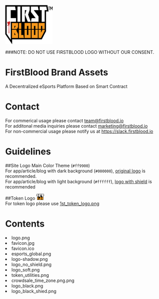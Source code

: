 <img src = "logo_black_shied.png" width = "30%">

###NOTE: DO NOT USE FIRSTBLOOD LOGO WITHOUT OUR CONSENT.

# FirstBlood Brand Assets 
A Decentralized eSports Platform Based on Smart Contract

# Contact
For commerical usage please contact team@firstblood.io <br>
For additonal media inquiries please contact marketing@firstblood.io <br>
For non-commercial usage please notify us at https://slack.firstblood.io

# Guidelines

##Site Logo
Main Color Theme (`#ff9900`) <br>
For app/article/blog with dark background (`#000000`), [original logo](logo.png) is recommended. <br>
For app/article/blog with light background (`#ffffff`), [logo with shield](logo_black_shied.png) is recommended <br>

##Token Logo
<img src = "1st_token_logo.png" width = "5%"><br>
For token logo please use [1st_token_logo.png](1st_token_logo.png) <br>


# Contents
<li>logo.png</li>
<li>favicon.jpg</li>
<li>favicon.ico</li>
<li>esports_global.png</li>
<li>logo-shadow.png	</li>
<li>logo_no_shield.png</li>
<li>logo_soft.png</li>
<li>token_utilities.png</li>
<li>crowdsale_time_zone.png.png</li>
<li>logo_black.png</li>
<li>logo_black_shied.png</li>
